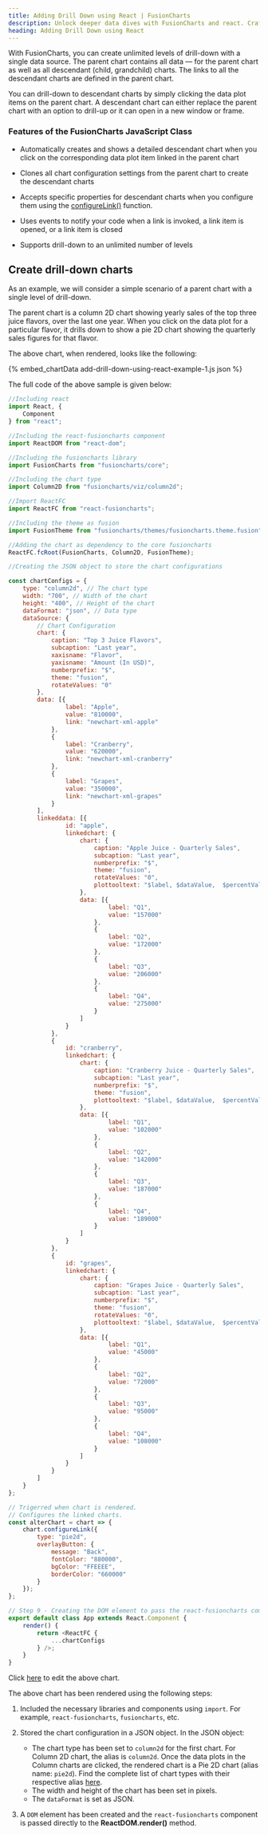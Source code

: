 ```yaml
---
title: Adding Drill Down using React | FusionCharts
description: Unlock deeper data dives with FusionCharts and react. Craft interactive charts with seamless drill-downs for unmatched insights. Boost your analytics now!
heading: Adding Drill Down using React
---
```


With FusionCharts, you can create unlimited levels of drill-down with a single data source. The parent chart contains all data — for the parent chart as well as all descendant (child, grandchild) charts. The links to all the descendant charts are defined in the parent chart.

You can drill-down to descendant charts by simply clicking the data plot items on the parent chart. A descendant chart can either replace the parent chart with an option to drill-up or it can open in a new window or frame.

### Features of the FusionCharts JavaScript Class

* Automatically creates and shows a detailed descendant chart when you click on the corresponding data plot item linked in the parent chart

* Clones all chart configuration settings from the parent chart to create the descendant charts

* Accepts specific properties for descendant charts when you configure them using the [configureLink()](https://www.fusioncharts.com/dev/api/fusioncharts/fusioncharts-methods#configurelink) function.

* Uses events to notify your code when a link is invoked, a link item is opened, or a link item is closed

* Supports drill-down to an unlimited number of levels

## Create drill-down charts

As an example, we will consider a simple scenario of a parent chart with a single level of drill-down.

The parent chart is a column 2D chart showing yearly sales of the top three juice flavors, over the last one year. When you click on the data plot for a particular flavor, it drills down to show a pie 2D chart showing the quarterly sales figures for that flavor.

The above chart, when rendered, looks like the following:

{% embed_chartData add-drill-down-using-react-example-1.js json %}

The full code of the above sample is given below:

```javascript
//Including react
import React, {
    Component
} from "react";

//Including the react-fusioncharts component
import ReactDOM from "react-dom";

//Including the fusioncharts library
import FusionCharts from "fusioncharts/core";

//Including the chart type
import Column2D from "fusioncharts/viz/column2d";

//Import ReactFC
import ReactFC from "react-fusioncharts";

//Including the theme as fusion
import FusionTheme from "fusioncharts/themes/fusioncharts.theme.fusion";

//Adding the chart as dependency to the core fusioncharts
ReactFC.fcRoot(FusionCharts, Column2D, FusionTheme);

//Creating the JSON object to store the chart configurations

const chartConfigs = {
    type: "column2d", // The chart type
    width: "700", // Width of the chart
    height: "400", // Height of the chart
    dataFormat: "json", // Data type
    dataSource: {
        // Chart Configuration
        chart: {
            caption: "Top 3 Juice Flavors",
            subcaption: "Last year",
            xaxisname: "Flavor",
            yaxisname: "Amount (In USD)",
            numberprefix: "$",
            theme: "fusion",
            rotateValues: "0"
        },
        data: [{
                label: "Apple",
                value: "810000",
                link: "newchart-xml-apple"
            },
            {
                label: "Cranberry",
                value: "620000",
                link: "newchart-xml-cranberry"
            },
            {
                label: "Grapes",
                value: "350000",
                link: "newchart-xml-grapes"
            }
        ],
        linkeddata: [{
                id: "apple",
                linkedchart: {
                    chart: {
                        caption: "Apple Juice - Quarterly Sales",
                        subcaption: "Last year",
                        numberprefix: "$",
                        theme: "fusion",
                        rotateValues: "0",
                        plottooltext: "$label, $dataValue,  $percentValue"
                    },
                    data: [{
                            label: "Q1",
                            value: "157000"
                        },
                        {
                            label: "Q2",
                            value: "172000"
                        },
                        {
                            label: "Q3",
                            value: "206000"
                        },
                        {
                            label: "Q4",
                            value: "275000"
                        }
                    ]
                }
            },
            {
                id: "cranberry",
                linkedchart: {
                    chart: {
                        caption: "Cranberry Juice - Quarterly Sales",
                        subcaption: "Last year",
                        numberprefix: "$",
                        theme: "fusion",
                        plottooltext: "$label, $dataValue,  $percentValue"
                    },
                    data: [{
                            label: "Q1",
                            value: "102000"
                        },
                        {
                            label: "Q2",
                            value: "142000"
                        },
                        {
                            label: "Q3",
                            value: "187000"
                        },
                        {
                            label: "Q4",
                            value: "189000"
                        }
                    ]
                }
            },
            {
                id: "grapes",
                linkedchart: {
                    chart: {
                        caption: "Grapes Juice - Quarterly Sales",
                        subcaption: "Last year",
                        numberprefix: "$",
                        theme: "fusion",
                        rotateValues: "0",
                        plottooltext: "$label, $dataValue,  $percentValue"
                    },
                    data: [{
                            label: "Q1",
                            value: "45000"
                        },
                        {
                            label: "Q2",
                            value: "72000"
                        },
                        {
                            label: "Q3",
                            value: "95000"
                        },
                        {
                            label: "Q4",
                            value: "108000"
                        }
                    ]
                }
            }
        ]
    }
};

// Trigerred when chart is rendered.
// Configures the linked charts.
const alterChart = chart => {
    chart.configureLink({
        type: "pie2d",
        overlayButton: {
            message: "Back",
            fontColor: "880000",
            bgColor: "FFEEEE",
            borderColor: "660000"
        }
    });
};

// Step 9 - Creating the DOM element to pass the react-fusioncharts component
export default class App extends React.Component {
    render() {
        return <ReactFC {
            ...chartConfigs
        } />;
    }
}
```

Click [here](http://jsfiddle.net/fusioncharts/k7mn6j5s/) to edit the above chart.

The above chart has been rendered using the following steps:

1. Included the necessary libraries and components using `import`. For example, `react-fusioncharts`, `fusioncharts`, etc.

2. Stored the chart configuration in a JSON object. In the JSON object:
    * The chart type has been set to `column2d` for the first chart. For Column 2D chart, the alias is `column2d`. Once the data plots in the Column charts are clicked, the rendered chart is a Pie 2D chart (alias name: `pie2d`). Find the complete list of chart types with their respective alias [here](https://www.fusioncharts.com/dev/chart-guide/list-of-charts).
    * The width and height of the chart has been set in pixels. 
    * The `dataFormat` is set as JSON.

3. A `DOM` element has been created and the `react-fusioncharts` component is passed directly to the **ReactDOM.render()** method.
